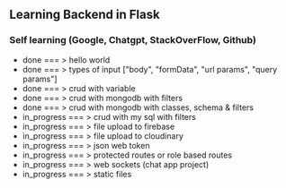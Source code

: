 ## Learning Backend in Flask
### Self learning (Google, Chatgpt, StackOverFlow, Github)

- done                === >          hello world
- done                === >          types of input ["body", "formData", "url params", "query params"]
- done                === >          crud with variable
- done                === >          crud with mongodb with filters
- done                === >          crud with mongodb with classes, schema & filters
- in_progress         === >          crud with my sql with filters
- in_progress         === >          file upload to firebase
- in_progress         === >          file upload to cloudinary
- in_progress         === >          json web token
- in_progress         === >          protected routes or role based routes
- in_progress         === >          web sockets (chat app project)
- in_progress         === >          static files
